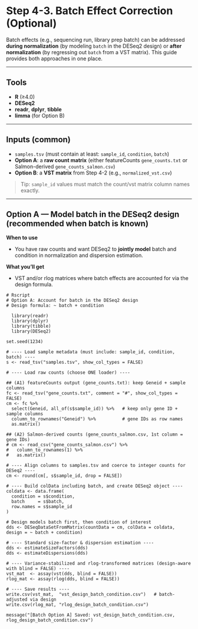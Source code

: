 # Step 4-3. Batch Effect Correction (Optional)

Batch effects (e.g., sequencing run, library prep batch) can be addressed **during normalization** (by modeling `batch` in the DESeq2 design) or **after normalization** (by regressing out `batch` from a VST matrix). This guide provides both approaches in one place.

---

## Tools
- **R** (≥4.0)
- **DESeq2**
- **readr**, **dplyr**, **tibble**
- **limma** (for Option B)

---

## Inputs (common)
- `samples.tsv` (must contain at least: `sample_id`, `condition`, `batch`)
- **Option A**: a **raw count matrix** (either featureCounts `gene_counts.txt` or Salmon-derived `gene_counts_salmon.csv`)
- **Option B**: a **VST matrix** from Step 4-2 (e.g., `normalized_vst.csv`)

> Tip: `sample_id` values must match the count/vst matrix column names exactly.

---

## Option A — Model batch in the DESeq2 design (recommended when batch is known)

**When to use**
- You have raw counts and want DESeq2 to **jointly model** batch and condition in normalization and dispersion estimation.

**What you’ll get**
- VST and/or rlog matrices where batch effects are accounted for via the design formula.

```
# Rscript
# Option A: Account for batch in the DESeq2 design
# Design formula: ~ batch + condition

  library(readr)
  library(dplyr)
  library(tibble)
  library(DESeq2)

set.seed(1234)

# ---- Load sample metadata (must include: sample_id, condition, batch) ----
s <- read_tsv("samples.tsv", show_col_types = FALSE)

# ---- Load raw counts (choose ONE loader) ----

## (A1) featureCounts output (gene_counts.txt): keep Geneid + sample columns
fc <- read_tsv("gene_counts.txt", comment = "#", show_col_types = FALSE)
cm <- fc %>%
  select(Geneid, all_of(s$sample_id)) %>%   # keep only gene ID + sample columns
  column_to_rownames("Geneid") %>%          # gene IDs as row names
  as.matrix()

## (A2) Salmon-derived counts (gene_counts_salmon.csv, 1st column = gene IDs)
# cm <- read_csv("gene_counts_salmon.csv") %>%
#   column_to_rownames(1) %>%
#   as.matrix()

# ---- Align columns to samples.tsv and coerce to integer counts for DESeq2 ----
cm <- round(cm[, s$sample_id, drop = FALSE])

# ---- Build colData including batch, and create DESeq2 object ----
coldata <- data.frame(
  condition = s$condition,
  batch     = s$batch,
  row.names = s$sample_id
)

# Design models batch first, then condition of interest
dds <- DESeqDataSetFromMatrix(countData = cm, colData = coldata, design = ~ batch + condition)

# ---- Standard size-factor & dispersion estimation ----
dds <- estimateSizeFactors(dds)
dds <- estimateDispersions(dds)

# ---- Variance-stabilized and rlog-transformed matrices (design-aware with blind = FALSE) ----
vst_mat  <- assay(vst(dds, blind = FALSE))
rlog_mat <- assay(rlog(dds, blind = FALSE))

# ---- Save results ----
write.csv(vst_mat,  "vst_design_batch_condition.csv")   # batch-adjusted via design
write.csv(rlog_mat, "rlog_design_batch_condition.csv")

message("[Batch Option A] Saved: vst_design_batch_condition.csv, rlog_design_batch_condition.csv")
```

